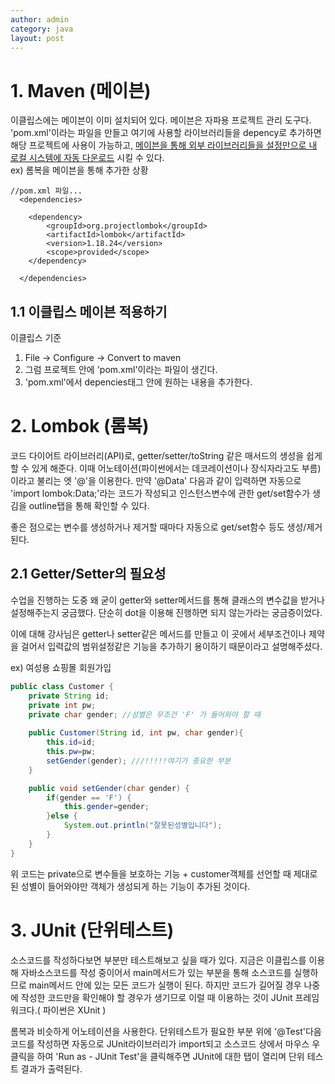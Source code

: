 ```yaml
---
author: admin
category: java
layout: post
---
```


# 1. Maven (메이븐)
이클립스에는 메이븐이 이미 설치되어 있다. 메이븐은 자파용 프로젝트 관리 도구다. 'pom.xml'이라는 파일을 만들고 여기에 사용할 라이브러리들을 depency로 추가하면 해당 프로젝트에 사용이 가능하고, <u>메이븐을 통해 외부 라이브러리들을 설정만으로 내 로컬 시스템에 자동 다운로드</u> 시킬 수 있다.     
ex) 롬복을 메이븐을 통해 추가한 상황

```
//pom.xml 파일...
  <dependencies>

  	<dependency>
		<groupId>org.projectlombok</groupId>
		<artifactId>lombok</artifactId>
		<version>1.18.24</version>
		<scope>provided</scope>
	</dependency>

  </dependencies>
```


## 1.1 이클립스 메이븐 적용하기

이클립스 기준    
1. File -> Configure -> Convert to maven
2. 그럼 프로젝트 안에 'pom.xml'이라는 파일이 생긴다.
3. 'pom.xml'에서 depencies태그 안에 원하는 내용을 추가한다.


# 2. Lombok (롬복)
코드 다이어트 라이브러리(API)로, getter/setter/toString 같은 매서드의 생성을 쉽게 할 수 있게 해준다. 이때 어노테이션(파이썬에서는 데코레이션이나 장식자라고도 부름)이라고 불리는 엣 '@'을 이용한다. 만약 '@Data' 다음과 같이 입력하면 자동으로 'import lombok:Data;'라는 코드가 작성되고 인스턴스변수에 관한 get/set함수가 생김을 outline탭을 통해 확인할 수 있다.      

좋은 점으로는 변수를 생성하거나 제거할 때마다 자동으로 get/set함수 등도 생성/제거 된다.      

## 2.1 Getter/Setter의 필요성
수업을 진행하는 도중 왜 굳이 getter와 setter메서드를 통해 클래스의 변수값을 받거나 설정해주는지 궁금했다. 단순히 dot을 이용해 진행하면 되지 않는가라는 궁금증이었다.    

이에 대해 강사님은 getter나 setter같은 메서드를 만들고 이 곳에서 세부조건이나 제약을 걸어서 입력값의 범위설정같은 기능을 추가하기 용이하기 때문이라고 설명해주셨다.    

ex) 여성용 쇼핑몰 회원가입     
```java
public class Customer {
	private String id;
	private int pw;
	private char gender; //성별은 무조건 'F' 가 들어와야 할 때
	
	public Customer(String id, int pw, char gender){
		this.id=id;
		this.pw=pw;
		setGender(gender); ///!!!!!여기가 중요한 부분
	}

	public void setGender(char gender) {
		if(gender == 'F') {
			this.gender=gender;
		}else {
			System.out.println("잘못된성별입니다");
		}
	}
}
```
위 코드는 private으로 변수들을 보호하는 기능 + customer객체를 선언할 때 제대로 된 성별이 들어와야만 객체가 생성되게 하는 기능이 추가된 것이다.

# 3. JUnit (단위테스트)
소스코드를 작성하다보면 부분만 테스트해보고 싶을 때가 있다. 지금은 이클립스를 이용해 자바소스코드를 작성 중이어서 main메서드가 있는 부분을 통해 소스코드를 실행하므로 main메서드 안에 있는 모든 코드가 실행이 된다. 하지만 코드가 길어질 경우 나중에 작성한 코드만을 확인해야 할 경우가 생기므로 이럴 때 이용하는 것이 JUnit 프레임워크다.( 파이썬은 XUnit )     

롬복과 비슷하게 어노테이션을 사용한다. 단위테스트가 필요한 부분 위에 '@Test'다음 코드를 작성하면 자동으로 JUnit라이브러리가 import되고 소스코드 상에서 마우스 우클릭을 하여 'Run as - JUnit Test'을 클릭해주면 JUnit에 대한 탭이 열리며 단위 테스트 결과가 출력된다.





